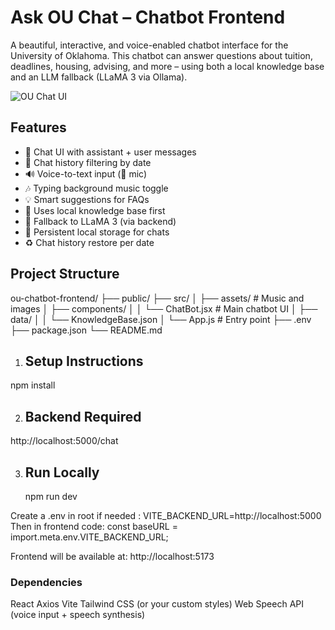 # Ask OU Chat – Chatbot Frontend

A beautiful, interactive, and voice-enabled chatbot interface for the University of Oklahoma. This chatbot can answer questions about tuition, deadlines, housing, advising, and more – using both a local knowledge base and an LLM fallback (LLaMA 3 via Ollama).

![OU Chat UI](./preview.png)

##  Features

- 💬 Chat UI with assistant + user messages
- 📅 Chat history filtering by date
- 🔊 Voice-to-text input (🎤 mic)
- 🎶 Typing background music toggle
- 💡 Smart suggestions for FAQs
- 🧠 Uses local knowledge base first
- 🤖 Fallback to LLaMA 3 (via backend)
- 💾 Persistent local storage for chats
- ♻️ Chat history restore per date

## Project Structure
ou-chatbot-frontend/
├── public/
├── src/
│ ├── assets/ # Music and images
│ ├── components/
│ │ └── ChatBot.jsx # Main chatbot UI
│ ├── data/
│ │ └── KnowledgeBase.json
│ └── App.js # Entry point
├── .env
├── package.json
└── README.md

1. ## Setup Instructions
npm install

2. ## Backend Required
http://localhost:5000/chat

3. ## Run Locally
   npm run dev

Create a .env in root if needed : VITE_BACKEND_URL=http://localhost:5000
Then in frontend code:
const baseURL = import.meta.env.VITE_BACKEND_URL;

Frontend will be available at: http://localhost:5173


### Dependencies
React
Axios
Vite
Tailwind CSS (or your custom styles)
Web Speech API (voice input + speech synthesis)



